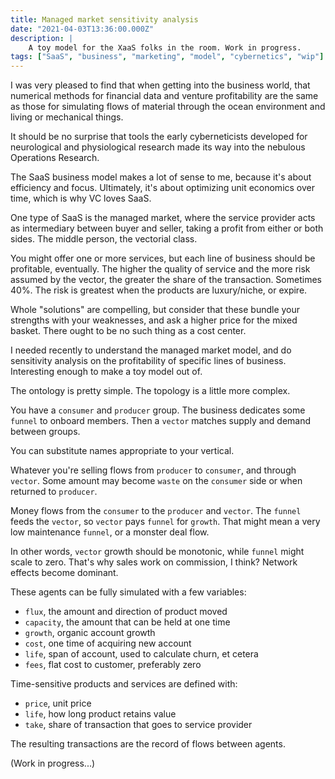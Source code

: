 ```yaml
---
title: Managed market sensitivity analysis
date: "2021-04-03T13:36:00.000Z"
description: |
    A toy model for the XaaS folks in the room. Work in progress.
tags: ["SaaS", "business", "marketing", "model", "cybernetics", "wip"]
---
```


I was very pleased to find that when getting into the business world, that numerical methods for financial data and venture profitability are the same as those for simulating flows of material through the ocean environment and living or mechanical things.

It should be no surprise that tools the early cyberneticists developed for neurological and physiological research made its way into the nebulous Operations Research.

The SaaS business model makes a lot of sense to me, because it's about efficiency and focus. Ultimately, it's about optimizing unit economics over time, which is why VC loves SaaS.

One type of SaaS is the managed market, where the service provider acts as intermediary between buyer and seller, taking a profit from either or both sides. The middle person, the vectorial class.

You might offer one or more services, but each line of business should be profitable, eventually. The higher the quality of service and the more risk assumed by the vector, the greater the share of the transaction. Sometimes 40%. The risk is greatest when the products are luxury/niche, or expire. 

Whole "solutions" are compelling, but consider that these bundle your strengths with your weaknesses, and ask a higher price for the mixed basket. There ought to be no such thing as a cost center.

I needed recently to understand the managed market model, and do sensitivity analysis on the profitability of specific lines of business. Interesting enough to make a toy model out of. 

The ontology is pretty simple. The topology is a little more complex. 

You have a `consumer` and `producer` group. The business dedicates some `funnel` to onboard members. Then a `vector` matches supply and demand between groups. 

You can substitute names appropriate to your vertical. 

Whatever you're selling flows from `producer` to `consumer`, and through `vector`. Some amount may become `waste` on the `consumer` side or when returned to `producer`. 

Money flows from the `consumer` to the `producer` and `vector`. The `funnel` feeds the `vector`, so `vector` pays `funnel` for `growth`. That might mean a very low maintenance `funnel`, or a monster deal flow. 

In other words, `vector` growth should be monotonic, while `funnel` might scale to zero. That's why sales work on commission, I think? Network effects become dominant.

These agents can be fully simulated with a few variables:
* `flux`, the amount and direction of product moved
* `capacity`, the amount that can be held at one time
* `growth`, organic account growth
* `cost`, one time of acquiring new account
* `life`, span of account, used to calculate churn, et cetera
* `fees`, flat cost to customer, preferably zero
  
Time-sensitive products and services are defined with:
* `price`, unit price
* `life`, how long product retains value
* `take`, share of transaction that goes to service provider

The resulting transactions are the record of flows between agents. 

(Work in progress...)
